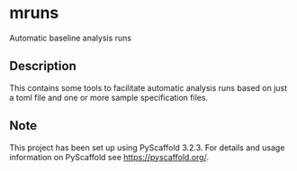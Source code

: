# mruns

Automatic baseline analysis runs


## Description

This contains some tools to facilitate automatic analysis runs based on just a
toml file and one or more sample specification files.


## Note

This project has been set up using PyScaffold 3.2.3. For details and usage
information on PyScaffold see https://pyscaffold.org/.
